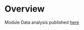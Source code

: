 # Overview

Module Data analysis published [here](https://epid8060fall2019.github.io/JonathanWilson-dataanalysis/)